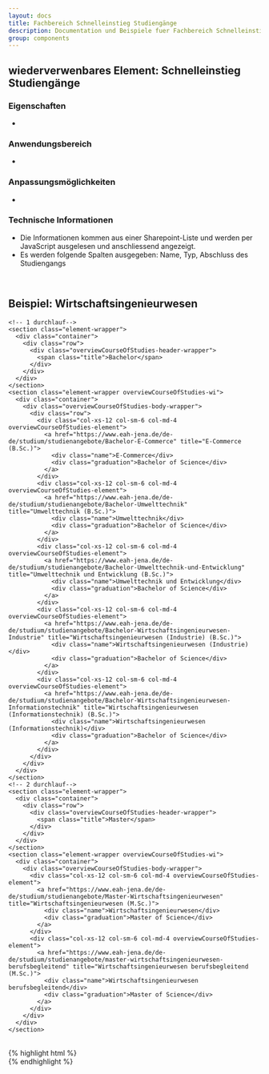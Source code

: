 ```yaml
---
layout: docs
title: Fachbereich Schnelleinstieg Studiengänge
description: Documentation und Beispiele fuer Fachbereich Schnelleinstieg Studiengänge
group: components
---
```


## wiederverwenbares Element: Schnelleinstieg Studiengänge
### Eigenschaften
*

### Anwendungsbereich
*

### Anpassungsmöglichkeiten
*

### Technische Informationen
* Die Informationen kommen aus einer Sharepoint-Liste und werden per JavaScript ausgelesen und anschliessend angezeigt.
* Es werden folgende Spalten ausgegeben: Name, Typ, Abschluss des Studiengangs

<br/>

<section class="container">
  <h2>Beispiel: Wirtschaftsingenieurwesen</h2>
</section>
<section>
  <section class="overviewCourseOfStudies-wrapper overviewCourseOfStudies-wi" data-faculty="wi" >

    <!-- 1 durchlauf-->
    <section class="element-wrapper">
      <div class="container">
        <div class="row">
          <div class="overviewCourseOfStudies-header-wrapper">
            <span class="title">Bachelor</span>
          </div>
        </div>
      </div>
    </section>
    <section class="element-wrapper overviewCourseOfStudies-wi">
      <div class="container">
        <div class="overviewCourseOfStudies-body-wrapper">
          <div class="row">
            <div class="col-xs-12 col-sm-6 col-md-4 overviewCourseOfStudies-element">
              <a href="https://www.eah-jena.de/de-de/studium/studienangebote/Bachelor-E-Commerce" title="E-Commerce (B.Sc.)">
                <div class="name">E-Commerce</div>
                <div class="graduation">​Bac​helor of Science</div>
              </a>
            </div>
            <div class="col-xs-12 col-sm-6 col-md-4 overviewCourseOfStudies-element">
              <a href="https://www.eah-jena.de/de-de/studium/studienangebote/Bachelor-Umwelttechnik" title="Umwelttechnik (B.Sc.)">
                <div class="name">Umwelttechnik</div>
                <div class="graduation">​Bac​helor of Science</div>
              </a>
            </div>
            <div class="col-xs-12 col-sm-6 col-md-4 overviewCourseOfStudies-element">
              <a href="https://www.eah-jena.de/de-de/studium/studienangebote/Bachelor-Umwelttechnik-und-Entwicklung" title="Umwelttechnik und Entwicklung (B.Sc.)">
                <div class="name">Umwelttechnik und Entwicklung</div>
                <div class="graduation">​Bac​helor of Science</div>
              </a>
            </div>
            <div class="col-xs-12 col-sm-6 col-md-4 overviewCourseOfStudies-element">
              <a href="https://www.eah-jena.de/de-de/studium/studienangebote/Bachelor-Wirtschaftsingenieurwesen-Industrie" title="Wirtschaftsingenieurwesen (Industrie) (B.Sc.)">
                <div class="name">Wirtschaftsingenieurwesen (Industrie)</div>
                <div class="graduation">​Bac​helor of Science</div>
              </a>
            </div>
            <div class="col-xs-12 col-sm-6 col-md-4 overviewCourseOfStudies-element">
              <a href="https://www.eah-jena.de/de-de/studium/studienangebote/Bachelor-Wirtschaftsingenieurwesen-Informationstechnik" title="Wirtschaftsingenieurwesen (Informationstechnik) (B.Sc.)">
                <div class="name">Wirtschaftsingenieurwesen (Informationstechnik)</div>
                <div class="graduation">​Bac​helor of Science</div>
              </a>
            </div>
          </div>
        </div>
      </div>
    </section>
    <!-- 2 durchlauf-->
    <section class="element-wrapper">
      <div class="container">
        <div class="row">
          <div class="overviewCourseOfStudies-header-wrapper">
            <span class="title">Master</span>
          </div>
        </div>
      </div>
    </section>
    <section class="element-wrapper overviewCourseOfStudies-wi">
      <div class="container">
        <div class="overviewCourseOfStudies-body-wrapper">
          <div class="col-xs-12 col-sm-6 col-md-4 overviewCourseOfStudies-element">
            <a href="https://www.eah-jena.de/de-de/studium/studienangebote/Master-Wirtschaftsingenieurwesen" title="Wirtschaftsingenieurwesen (M.Sc.)">
              <div class="name">Wirtschaftsingenieurwesen</div>
              <div class="graduation">Master​ of Science</div>
            </a>
          </div>
          <div class="col-xs-12 col-sm-6 col-md-4 overviewCourseOfStudies-element">
            <a href="https://www.eah-jena.de/de-de/studium/studienangebote/master-wirtschaftsingenieurwesen-berufsbegleitend" title="Wirtschaftsingenieurwesen berufsbegleitend (M.Sc.)">
              <div class="name">Wirtschaftsingenieurwesen berufsbegleitend</div>
              <div class="graduation">Master​ of Science</div>
            </a>
          </div>
        </div>
      </div>
    </section>

  </section>

  <br/>

  <section class="container">
    {% highlight html %}
    <section class="overviewCourseOfStudies-wrapper overviewCourseOfStudies-wi" data-faculty="wi" >
    </section>
    {% endhighlight %}
  </section>
</section>
